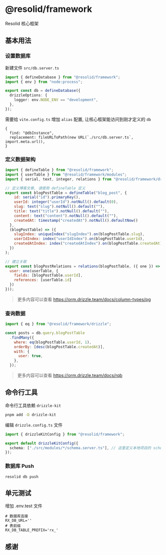 # @resolid/framework

Resolid 核心框架

## 基本用法

### 设置数据库

新建文件 `src/db.server.ts`

```ts
import { defineDatabase } from "@resolid/framework";
import { env } from "node:process";

export const db = defineDatabase({
  drizzleOptions: {
    logger: env.NODE_ENV == "development",
  },
});
```

需要给 `vite.config.ts` 增加 `alias` 配置, 让核心框架能访问到刚才定义的 `db`

```
{
  find: "@dbInstance",
  replacement: fileURLToPath(new URL(`./src/db.server.ts`, import.meta.url)),
}
```

### 定义数据架构

```js
import { defineTable } from "@resolid/framework";
import { userTable } from "@resolid/framework/modules";
import { serial, text, integer, relations } from "@resolid/framework/drizzle";

// 定义博客文章, 请使用 defineTable 定义
export const blogPostTable = defineTable("blog_post", {
    id: serial("id").primaryKey(),
    userId: integer("userId").notNull().default(0),
    slug: text("slug").notNull().default(""),
    title: text("title").notNull().default(""),
    content: text("content").notNull().default(""), 
    createdAt: timestamp("createdAt").notNull().defaultNow()
  },
  (blogPostTable) => ({
    slugIndex: uniqueIndex("slugIndex").on(blogPostTable.slug),
    userIdIndex: index("userIdIndex").on(blogPostTable.userId),
    createdAtIndex: index("createdAtIndex").on(blogPostTable.createdAt)
  })
);

// 建立关联
export const blogPostRelations = relations(blogPostTable, ({ one }) => ({
  user: one(userTable, {
    fields: [blogPostTable.userId],
    references: [userTable.id]
  })
}));
```

> 更多内容可以查看 https://orm.drizzle.team/docs/column-types/pg

### 查询数据

```js
import { eq } from "@resolid/framework/drizzle";

const posts = db.query.blogPostTable
  .findMany({
    where: eq(blogPostTable.userId, 1),
    orderBy: [desc(blogPostTable.createdAt)],
    with: {
      user: true,
    },
  });
```

> 更多内容可以查看 https://orm.drizzle.team/docs/rqb

## 命令行工具

命令行工具依赖 `drizzle-kit`

```bash
pnpm add -D drizzle-kit
```

编辑 `drizzle.config.ts` 文件

```ts
import { drizzleKitConfig } from "@resolid/framework";

export default drizzleKitConfig({
  schema: ["./src/modules/*/schema.server.ts"], // 这里定义本地项目的 schema
});
```

### 数据库 Push

```shell
resolid db push
```

## 单元测试

增加 .env.test 文件

```text
# 数据库连接
RX_DB_URL=''
# 表前缀
RX_DB_TABLE_PREFIX='rx_'
```

## 感谢

